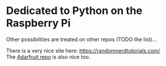 # Dedicated to Python on the Raspberry Pi
Other possibilities are treated on other repos (TODO the list)...

There is a very nice site here: <https://randomnerdtutorials.com/>  
The [Adarfruit repo](https://github.com/ArcadiaLabs/Adafruit-raspi-python/tree/master) is also nice too.
